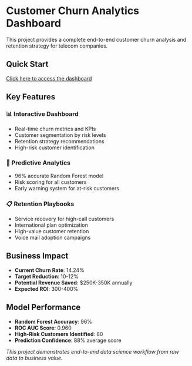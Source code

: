 # Customer Churn Analytics Dashboard

This project provides a complete end-to-end customer churn analysis and retention strategy for telecom companies.


## Quick Start
[Click here to access the dashboard](https://freakkedduck-churn-analysis-churn-dashboard-9b0zt4.streamlit.app/)
## Key Features

### 📊 Interactive Dashboard
- Real-time churn metrics and KPIs
- Customer segmentation by risk levels
- Retention strategy recommendations
- High-risk customer identification

### 🎯 Predictive Analytics
- 96% accurate Random Forest model
- Risk scoring for all customers
- Early warning system for at-risk customers

### 📋 Retention Playbooks
- Service recovery for high-call customers
- International plan optimization
- High-value customer retention
- Voice mail adoption campaigns

## Business Impact

- **Current Churn Rate**: 14.24%
- **Target Reduction**: 10-12%
- **Potential Revenue Saved**: $250K-350K annually
- **Expected ROI**: 300-400%

## Model Performance

- **Random Forest Accuracy**: 96%
- **ROC AUC Score**: 0.960
- **High-Risk Customers Identified**: 80
- **Prediction Confidence**: 88% average score


*This project demonstrates end-to-end data science workflow from raw data to business value.*
